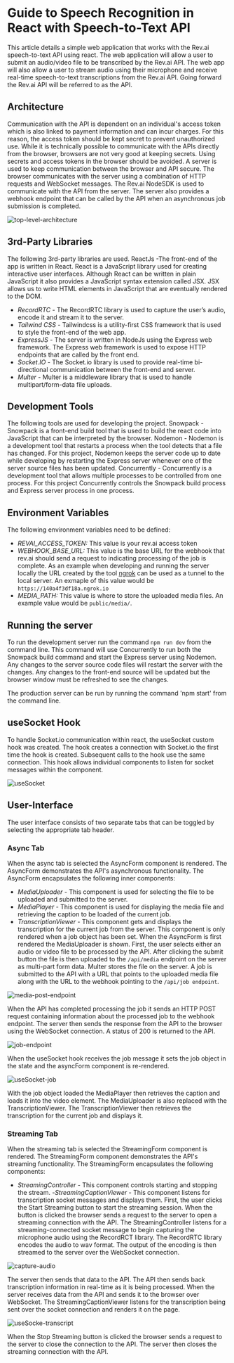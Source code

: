 # Guide to Speech Recognition in React with Speech-to-Text API

This article details a simple web application that works with the Rev.ai speech-to-text API using react. The web application will allow a user to submit an audio/video file to be transcribed by the Rev.ai API. The web app will also allow a user to stream audio using their microphone and receive real-time speech-to-text transcriptions from the Rev.ai API. Going forward the Rev.ai API will be referred to as the API.

## Architecture
Communication with the API is dependent on an individual's access token which is also linked to payment information and can incur charges. For this reason, the access token should be kept secret to prevent unauthorized use. While it is technically possible to communicate with the APIs directly from the browser, browsers are not very good at keeping secrets. Using secrets and access tokens in the browser should be avoided. A server is used to keep communication between the browser and API secure. The browser communicates with the server using a combination of HTTP requests and WebSocket messages. The Rev.ai NodeSDK is used to communicate with the API from the server. The server also provides a webhook endpoint that can be called by the API when an asynchronous job submission is completed.

![top-level-architecture](https://user-images.githubusercontent.com/14043845/120257171-b0ddb900-c25d-11eb-92c6-408e3e13b92a.jpg)

## 3rd-Party Libraries 
The following 3rd-party libraries are used. 
ReactJs -The front-end of the app is written in React. React is a JavaScript library used for creating interactive user interfaces. Although React can be written in plain JavaScript it also provides a JavaScript syntax extension called JSX. JSX allows us to write HTML elements in JavaScript that are eventually rendered to the DOM. 
- *RecordRTC* - The RecordRTC library is used to capture the user’s audio, encode it and stream it to the server.
- *Tailwind CSS* - Tailwindcss is a utility-first CSS framework that is used to style the front-end of the web app. 
- *ExpressJS* - The server is written in NodeJs using the Express web framework. The Express web framework is used to expose HTTP endpoints that are called by the front end.
- *Socket.IO* - The Socket.io library is used to provide real-time bi-directional communication between the front-end and server.
- *Multer* - Multer is a middleware library that is used to handle multipart/form-data file uploads.

## Development Tools
The following tools are used for developing the project. 
Snowpack - Snowpack is a front-end build tool that is used to build the react code into JavaScript that can be interpreted by the browser. 
Nodemon - Nodemon is a development tool that restarts a process when the tool detects that a file has changed. For this project, Nodemon keeps the server code up to date while developing by restarting the Express server whenever one of the server source files has been updated. 
Concurrently - Concurrently is a development tool that allows multiple processes to be controlled from one process. For this project Concurrently controls the Snowpack build process and Express server process in one process. 

## Environment Variables
The following environment variables need to be defined:
- *REVAI_ACCESS_TOKEN:* This value is your rev.ai access token
- *WEBHOOK_BASE_URL:* This value is the base URL for the webhook that rev.ai should send a request to indicating processing of the job is complete. As an example when developing and running the server locally the URL created by the tool [ngrok](http://ngrok.com) can be used as a tunnel to the local server. An exmaple of this value would be `https://140a4f3df18a.ngrok.io`
- *MEDIA_PATH:* This value is where to store the uploaded media files. An example value would be `public/media/`.

## Running the server
To run the development server run the command `npm run dev` from the command line. This command will use Concurrently to run both the Snowpack build command and start the Express server using Nodemon. Any changes to the server source code files will restart the server with the changes. Any changes to the front-end source will be updated but the browser window must be refreshed to see the changes. 

The production server can be run by running the command 'npm start' from the command line. 

## useSocket Hook
To handle Socket.io communication within react, the useSocket custom hook was created. The hook creates a connection with Socket.io the first time the hook is created. Subsequent calls to the hook use the same connection. This hook allows individual components to listen for socket messages within the component. 

![useSocket](https://user-images.githubusercontent.com/14043845/120256956-44fb5080-c25d-11eb-810d-ca45d76c10b8.png)

## User-Interface
The user interface consists of two separate tabs that can be toggled by selecting the appropriate tab header.

### Async Tab
When the async tab is selected the AsyncForm component is rendered.  The AsyncForm demonstrates the API's asynchronous functionality. The AsyncForm encapsulates the following inner components:
- *MediaUploader* - This component is used for selecting the file to be uploaded and submitted to the server. 
- *MediaPlayer* - This component is used for displaying the media file and retrieving the caption to be loaded of the current job.
- *TranscriptionViewer* - This component gets and displays the transcription for the current job from the server. This component is only rendered when a job object has been set.
When the AsyncForm is first rendered the MediaUploader is shown. First, the user selects either an audio or video file to be processed by the API. After clicking the submit button the file is then uploaded to the `/api/media` endpoint on the server as multi-part form data. Multer stores the file on the server. A job is submitted to the API with a URL that points to the uploaded media file along with the URL to the webhook pointing to the `/api/job endpoint`.

![media-post-endpoint](https://user-images.githubusercontent.com/14043845/120256694-b090ee00-c25c-11eb-81a7-c8015ce59259.png)

When the API has completed processing the job it sends an HTTP POST request containing information about the processed job to the webhook endpoint. The server then sends the response from the API to the browser using the WebSocket connection. A status of 200 is returned to the API.

![job-endpoint](https://user-images.githubusercontent.com/14043845/120256741-cbfbf900-c25c-11eb-9a3c-9a6038d82afe.png)

When the useSocket hook receives the job message it sets the job object in the state and the asyncForm component is re-rendered. 

![useSocket-job](https://user-images.githubusercontent.com/14043845/120256845-04033c00-c25d-11eb-9ea0-8a415bef778c.png)

With the job object loaded the MediaPlayer then retrieves the caption and loads it into the video element.  The MediaUploader is also replaced with the TranscriptionViewer.  The TranscriptionViewer then retrieves the transcription for the current job and displays it. 

### Streaming Tab
When the streaming tab is selected the StreamingForm component is rendered. The StreamingForm component demonstrates the API's streaming functionality. The StreamingForm encapsulates the following components:
- *StreamingController* - This component controls starting and stopping the stream. 
-*StreamingCaptionViewer* - This component listens for transcription socket messages and displays them. 
First, the user clicks the Start Streaming button to start the streaming session. When the button is clicked the browser sends a request to the server to open a streaming connection with the API. The StreamingController listens for a streaming-connected socket message to begin capturing the microphone audio using the RecordRCT library.  The RecordRTC library encodes the audio to wav format. The output of the encoding is then streamed to the server over the WebSocket connection. 

![capture-audio](https://user-images.githubusercontent.com/14043845/120256886-1b422980-c25d-11eb-9c82-02cc9b503bac.png)

The server then sends that data to the API. The API then sends back transcription information in real-time as it is being processed. When the server receives data from the API and sends it to the browser over WebSocket. The StreamingCaptionViewer listens for the transcription being sent over the socket connection and renders it on the page.

![useSocke-transcript](https://user-images.githubusercontent.com/14043845/120256782-e46c1380-c25c-11eb-99e1-4976f43610c1.png)

When the Stop Streaming button is clicked the browser sends a request to the server to close the connection to the API. The server then closes the streaming connection with the API.
